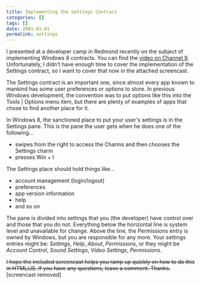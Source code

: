 ```yaml
---
title: Implementing the Settings Contract
categories: []
tags: []
date: 2001-01-01
permalink: settings
---
```


I presented at a developer camp in Redmond recently on the subject of implementing Windows 8 contracts. You can find the [video on Channel 9](http://channel9.msdn.com/Events/Windows-Camp/Windows-8-Developer-Camp-Redmond/WIN8-CAMP-05). Unfortunately, I didn't have enough time to cover the implementation of the Settings contract, so I want to cover that now in the attached screencast.

The Settings contract is an important one, since almost every app known to mankind has some user preferences or options to store. In previous Windows development, the convention was to put options like this into the Tools | Options menu item, but there are plenty of examples of apps that chose to find another place for it.

In Windows 8, the sanctioned place to put your user's settings is in the Settings pane. This is the pane the user gets when he does one of the following...

*   swipes from the right to access the Charms and then chooses the Settings charm
*   presses Win + I

The Settings place should hold things like...

*   account management (login/logout)
*   preferences
*   app version information
*   help
*   and so on

The pane is divided into settings that you (the developer) have control over and those that you do not. Everything below the horizontal line is system level and unavailable for change. Above the line, the Permissions entry is owned by Windows, but you are responsible for any more. Your settings entries might be: _Settings_, _Help_, _About_, _Permissions_, or they might be _Account Control_, _Sound Settings_, _Video Settings_, _Permissions_.

<s>I hope the included screencast helps you ramp up quickly on how to do this in HTML/JS. If you have any questions, leave a comment. Thanks.</s> [screencast removed]